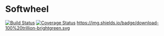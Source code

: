 # Softwheel
[![Build Status](https://travis-ci.org/benwrk/Softwheel.svg?branch=master)](https://travis-ci.org/benwrk/Softwheel)
[![Coverage Status](https://coveralls.io/repos/github/benwrk/Softwheel/badge.svg?branch=master)](https://coveralls.io/github/benwrk/Softwheel?branch=master)
https://img.shields.io/badge/download-100%20trillion-brightgreen.svg
